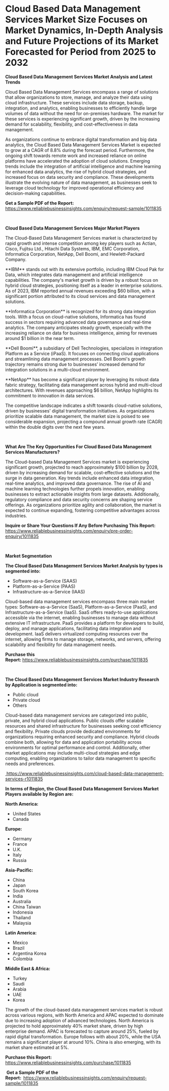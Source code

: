 <p><h1>Cloud Based Data Management Services Market Size Focuses on Market Dynamics, In-Depth Analysis and Future Projections of its Market Forecasted for Period from 2025 to 2032</h1></p><p><strong>Cloud Based Data Management Services Market Analysis and Latest Trends</strong></p>
<p><p>Cloud Based Data Management Services encompass a range of solutions that allow organizations to store, manage, and analyze their data using cloud infrastructure. These services include data storage, backup, integration, and analytics, enabling businesses to efficiently handle large volumes of data without the need for on-premises hardware. The market for these services is experiencing significant growth, driven by the increasing demand for scalability, flexibility, and cost-effectiveness in data management.</p><p>As organizations continue to embrace digital transformation and big data analytics, the Cloud Based Data Management Services Market is expected to grow at a CAGR of 8.8% during the forecast period. Furthermore, the ongoing shift towards remote work and increased reliance on online platforms have accelerated the adoption of cloud solutions. Emerging trends include the integration of artificial intelligence and machine learning for enhanced data analytics, the rise of hybrid cloud strategies, and increased focus on data security and compliance. These developments illustrate the evolving nature of data management, as businesses seek to leverage cloud technology for improved operational efficiency and decision-making capabilities.</p></p>
<p><strong>Get a Sample PDF of the Report:&nbsp;</strong> <a href="https://www.reliablebusinessinsights.com/enquiry/request-sample/1011835?utm_campaign=2265&utm_medium=2&utm_source=Github&utm_content=ia&utm_term=17042025&utm_id=cloud-based-data-management-services">https://www.reliablebusinessinsights.com/enquiry/request-sample/1011835</a></p>
<p>&nbsp;</p>
<p><strong>Cloud Based Data Management Services Major Market Players</strong></p>
<p><p>The Cloud-Based Data Management Services market is characterized by rapid growth and intense competition among key players such as Actian, Cisco, Fujitsu Ltd., Hitachi Data Systems, IBM, EMC Corporation, Informatica Corporation, NetApp, Dell Boomi, and Hewlett-Packard Company.</p><p>**IBM** stands out with its extensive portfolio, including IBM Cloud Pak for Data, which integrates data management and artificial intelligence capabilities. The company's market growth is driven by a robust focus on hybrid cloud strategies, positioning itself as a leader in enterprise solutions. As of 2023, IBM reported annual revenues exceeding $60 billion, with a significant portion attributed to its cloud services and data management solutions.</p><p>**Informatica Corporation** is recognized for its strong data integration tools. With a focus on cloud-native solutions, Informatica has found success in sectors requiring advanced data governance and real-time analytics. The company anticipates steady growth, especially with the increasing reliance on data for business intelligence, aiming for revenues around $1 billion in the near term.</p><p>**Dell Boomi**, a subsidiary of Dell Technologies, specializes in integration Platform as a Service (iPaaS). It focuses on connecting cloud applications and streamlining data management processes. Dell Boomi's growth trajectory remains strong due to businesses’ increased demand for integration solutions in a multi-cloud environment.</p><p>**NetApp** has become a significant player by leveraging its robust data fabric strategy, facilitating data management across hybrid and multi-cloud architectures. With revenues approaching $6 billion, NetApp highlights its commitment to innovation in data services.</p><p>The competitive landscape indicates a shift towards cloud-native solutions, driven by businesses' digital transformation initiatives. As organizations prioritize scalable data management, the market size is poised to see considerable expansion, projecting a compound annual growth rate (CAGR) within the double digits over the next few years.</p></p>
<p>&nbsp;</p>
<p><strong>What Are The Key Opportunities For Cloud Based Data Management Services Manufacturers?</strong></p>
<p><p>The Cloud-based Data Management Services market is experiencing significant growth, projected to reach approximately $100 billion by 2028, driven by increasing demand for scalable, cost-effective solutions and the surge in data generation. Key trends include enhanced data integration, real-time analytics, and improved data governance. The rise of AI and machine learning technologies further propels innovation, enabling businesses to extract actionable insights from large datasets. Additionally, regulatory compliance and data security concerns are shaping service offerings. As organizations prioritize agility and collaboration, the market is expected to continue expanding, fostering competitive advantages across industries.</p></p>
<p><strong>Inquire or Share Your Questions If Any Before Purchasing This Report:</strong> <a href="https://www.reliablebusinessinsights.com/enquiry/pre-order-enquiry/1011835?utm_campaign=2265&utm_medium=2&utm_source=Github&utm_content=ia&utm_term=17042025&utm_id=cloud-based-data-management-services">https://www.reliablebusinessinsights.com/enquiry/pre-order-enquiry/1011835</a></p>
<p>&nbsp;</p>
<p><strong>Market Segmentation</strong></p>
<p><strong>The Cloud Based Data Management Services Market Analysis by types is segmented into:</strong></p>
<p><ul><li>Software-as-a-Service (SAAS)</li><li>Platform-as-a-Service (PAAS)</li><li>Infrastructure-as-a-Service (IAAS)</li></ul></p>
<p><p>Cloud-based data management services encompass three main market types: Software-as-a-Service (SaaS), Platform-as-a-Service (PaaS), and Infrastructure-as-a-Service (IaaS). SaaS offers ready-to-use applications accessible via the internet, enabling businesses to manage data without extensive IT infrastructure. PaaS provides a platform for developers to build, deploy, and manage applications, facilitating data integration and development. IaaS delivers virtualized computing resources over the internet, allowing firms to manage storage, networks, and servers, offering scalability and flexibility for data management needs.</p></p>
<p><strong>Purchase this Report:&nbsp;</strong><a href="https://www.reliablebusinessinsights.com/purchase/1011835?utm_campaign=2265&utm_medium=2&utm_source=Github&utm_content=ia&utm_term=17042025&utm_id=cloud-based-data-management-services">https://www.reliablebusinessinsights.com/purchase/1011835</a></p>
<p>&nbsp;</p>
<p><strong>The Cloud Based Data Management Services Market Industry Research by Application is segmented into:</strong></p>
<p><ul><li>Public cloud</li><li>Private cloud</li><li>Others</li></ul></p>
<p><p>Cloud-based data management services are categorized into public, private, and hybrid cloud applications. Public clouds offer scalable resources and shared infrastructure for businesses seeking cost efficiency and flexibility. Private clouds provide dedicated environments for organizations requiring enhanced security and compliance. Hybrid clouds combine both, allowing for data and application portability across environments for optimal performance and control. Additionally, other market applications may include multi-cloud strategies and edge computing, enabling organizations to tailor data management to specific needs and preferences.</p></p>
<p><a href="https://www.reliablebusinessinsights.com/cloud-based-data-management-services-r1011835?utm_campaign=2265&utm_medium=2&utm_source=Github&utm_content=ia&utm_term=17042025&utm_id=cloud-based-data-management-services">&nbsp;https://www.reliablebusinessinsights.com/cloud-based-data-management-services-r1011835</a></p>
<p><strong>In terms of Region, the Cloud Based Data Management Services Market Players available by Region are:</strong></p>
<p>
    <p> <strong> North America: </strong>
        <ul>
            <li>United States</li>
            <li>Canada</li>
        </ul>
        </p> 
    <p> <strong> Europe: </strong>
        <ul>
            <li>Germany</li>
            <li>France</li>
            <li>U.K.</li>
            <li>Italy</li>
            <li>Russia</li>
        </ul>
        </p> 
    <p> <strong> Asia-Pacific: </strong>
        <ul>
            <li>China</li>
            <li>Japan</li>
            <li>South Korea</li>
            <li>India</li>
            <li>Australia</li>
            <li>China Taiwan</li>
            <li>Indonesia</li>
            <li>Thailand</li>
            <li>Malaysia</li>
        </ul>
        </p> 
    <p> <strong> Latin America: </strong>
        <ul>
            <li>Mexico</li>
            <li>Brazil</li>
            <li>Argentina Korea</li>
            <li>Colombia</li>
        </ul>
        </p> 
    <p> <strong> Middle East & Africa: </strong>
        <ul>
            <li>Turkey</li>
            <li>Saudi</li>
            <li>Arabia</li>
            <li>UAE</li>
            <li>Korea</li>
        </ul>
    </p>
    </p>
<p><p>The growth of the cloud-based data management services market is robust across various regions, with North America and APAC expected to dominate due to increasing adoption of advanced technologies. North America is projected to hold approximately 40% market share, driven by high enterprise demand. APAC is forecasted to capture around 25%, fueled by rapid digital transformation. Europe follows with about 20%, while the USA remains a significant player at around 10%. China is also emerging, with its market share estimated at 5%.</p></p>
<p><strong>Purchase this Report: </strong><a href="https://www.reliablebusinessinsights.com/purchase/1011835?utm_campaign=2265&utm_medium=2&utm_source=Github&utm_content=ia&utm_term=17042025&utm_id=cloud-based-data-management-services">https://www.reliablebusinessinsights.com/purchase/1011835</a></p>
<p>&nbsp;<strong>Get a Sample PDF of the Report:&nbsp;&nbsp;</strong><a href="https://www.reliablebusinessinsights.com/enquiry/request-sample/1011835?utm_campaign=2265&utm_medium=2&utm_source=Github&utm_content=ia&utm_term=17042025&utm_id=cloud-based-data-management-services">https://www.reliablebusinessinsights.com/enquiry/request-sample/1011835</a></p>
<p><strong></strong></p>
<p><p></p><p></p><p></p></p>
